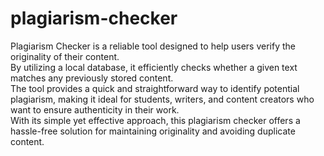 # plagiarism-checker
Plagiarism Checker is a reliable tool designed to help users verify the originality of their content.<br> By utilizing a local database, it efficiently checks whether a given text matches any previously stored content.<br> The tool provides a quick and straightforward way to identify potential plagiarism, making it ideal for students, writers, and content creators who want to ensure authenticity in their work.<br> With its simple yet effective approach, this plagiarism checker offers a hassle-free solution for maintaining originality and avoiding duplicate content.<br>

